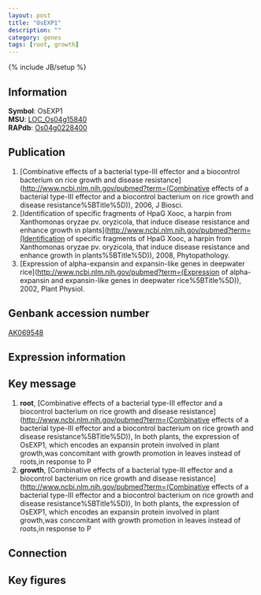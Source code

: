 ```yaml
---
layout: post
title: "OsEXP1"
description: ""
category: genes
tags: [root, growth]
---
```

{% include JB/setup %}

## Information
__Symbol__: OsEXP1  
__MSU__: [LOC_Os04g15840](http://rice.plantbiology.msu.edu/cgi-bin/ORF_infopage.cgi?orf=LOC_Os04g15840)  
__RAPdb__: [Os04g0228400](http://rapdb.dna.affrc.go.jp/viewer/gbrowse_details/irgsp1?name=Os04g0228400)  

## Publication
1. [Combinative effects of a bacterial type-III effector and a biocontrol bacterium on rice growth and disease resistance](http://www.ncbi.nlm.nih.gov/pubmed?term=(Combinative effects of a bacterial type-III effector and a biocontrol bacterium on rice growth and disease resistance%5BTitle%5D)), 2006, J Biosci.
2. [Identification of specific fragments of HpaG Xooc, a harpin from Xanthomonas oryzae pv. oryzicola, that induce disease resistance and enhance growth in plants](http://www.ncbi.nlm.nih.gov/pubmed?term=(Identification of specific fragments of HpaG Xooc, a harpin from Xanthomonas oryzae pv. oryzicola, that induce disease resistance and enhance growth in plants%5BTitle%5D)), 2008, Phytopathology.
3. [Expression of alpha-expansin and expansin-like genes in deepwater rice](http://www.ncbi.nlm.nih.gov/pubmed?term=(Expression of alpha-expansin and expansin-like genes in deepwater rice%5BTitle%5D)), 2002, Plant Physiol.

## Genbank accession number
[AK069548](http://www.ncbi.nlm.nih.gov/nuccore/AK069548)

## Expression information

## Key message
1. __root__, [Combinative effects of a bacterial type-III effector and a biocontrol bacterium on rice growth and disease resistance](http://www.ncbi.nlm.nih.gov/pubmed?term=(Combinative effects of a bacterial type-III effector and a biocontrol bacterium on rice growth and disease resistance%5BTitle%5D)),  In both plants, the expression of OsEXP1, which encodes an expansin protein involved in plant growth,was concomitant with growth promotion in leaves instead of roots,in response to P
2. __growth__, [Combinative effects of a bacterial type-III effector and a biocontrol bacterium on rice growth and disease resistance](http://www.ncbi.nlm.nih.gov/pubmed?term=(Combinative effects of a bacterial type-III effector and a biocontrol bacterium on rice growth and disease resistance%5BTitle%5D)),  In both plants, the expression of OsEXP1, which encodes an expansin protein involved in plant growth,was concomitant with growth promotion in leaves instead of roots,in response to P

## Connection

## Key figures


